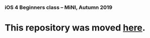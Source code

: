 ### iOS 4 Beginners class – MiNI, Autumn 2019

# This repository was moved [here](https://github.com/iOS-4-Beginners-Autumn-2019/home).
